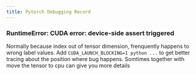 ```yaml
---
title: Pytorch Debugging Record
---
```


### RuntimeError: CUDA error: device-side assert triggered
Normally because index out of tensor dimension, frenquently happens to wrong label values.
Add `CUDA_LAUNCH_BLOCKING=1 python ...` to get better tracing about the position where bug happens. Somtimes together with move the tensor to cpu can give you more details
